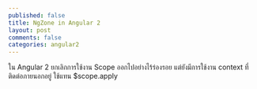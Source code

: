 ```yaml
---
published: false
title: NgZone in Angular 2
layout: post
comments: false
categories: angular2
---
```

ใน Angular 2 ยกเลิกการใช้งาน Scope ออกไปอย่างไร้ร่องรอย
แต่ยังมีการใช้งาน context ที่ติดต่อภายนอกอยู่
ใช้แทน $scope.apply